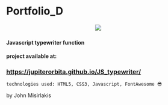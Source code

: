 
# Portfolio_D

<p align="center">
  <img src="preview_640_10.gif"> &nbsp; &nbsp;
</p>

#### Javascript typewriter function

#### project available at: <br>
### <https://jupiterorbita.github.io/JS_typewriter/>


```
technologies used: HTML5, CSS3, Javascript, FontAwesome 😎
```
by John Misirlakis

